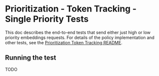 # Prioritization - Token Tracking - Single Priority Tests

This doc describes the end-to-end tests that send either just high or low priority embeddings requests.
For details of the policy implementation and other tests, see the [Prioritization Token Tracking README](./prioritization-token-tracking.md).

## Running the test

TODO